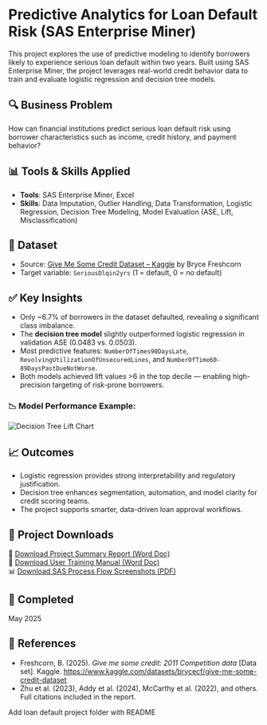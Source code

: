 # Predictive Analytics for Loan Default Risk (SAS Enterprise Miner)

This project explores the use of predictive modeling to identify borrowers likely to experience serious loan default within two years. Built using SAS Enterprise Miner, the project leverages real-world credit behavior data to train and evaluate logistic regression and decision tree models.

## 🔍 Business Problem
How can financial institutions predict serious loan default risk using borrower characteristics such as income, credit history, and payment behavior?

## 📊 Tools & Skills Applied
- **Tools**: SAS Enterprise Miner, Excel  
- **Skills**: Data Imputation, Outlier Handling, Data Transformation, Logistic Regression, Decision Tree Modeling, Model Evaluation (ASE, Lift, Misclassification)

## 🧾 Dataset
- Source: [Give Me Some Credit Dataset – Kaggle](https://www.kaggle.com/datasets/brycecf/give-me-some-credit-dataset) by Bryce Freshcorn  
- Target variable: `SeriousDlqin2yrs` (1 = default, 0 = no default)

## ✅ Key Insights
- Only ~6.7% of borrowers in the dataset defaulted, revealing a significant class imbalance.
- The **decision tree model** slightly outperformed logistic regression in validation ASE (0.0483 vs. 0.0503).
- Most predictive features: `NumberOfTimes90DaysLate`, `RevolvingUtilizationOfUnsecuredLines`, and `NumberOfTime60-89DaysPastDueNotWorse`.
- Both models achieved lift values >6 in the top decile — enabling high-precision targeting of risk-prone borrowers.

### 📉 Model Performance Example:
![Decision Tree Lift Chart](images/decision-tree-lift.png)

## 📈 Outcomes
- Logistic regression provides strong interpretability and regulatory justification.
- Decision tree enhances segmentation, automation, and model clarity for credit scoring teams.
- The project supports smarter, data-driven loan approval workflows.

## 📂 Project Downloads

📘 [Download Project Summary Report (Word Doc)](Project-Files/Predictive_Analytics_for_Loan_Default_Risk_A_SAS_Enterprise_Miner_Approach.docx)  
📘 [Download User Training Manual (Word Doc)](Project-Files/User_Training_Manual_Loan_Default_Project.docx)  
📊 [Download SAS Process Flow Screenshots (PDF)](Project-Files/Loan_Default_SAS_Model_Screenshots.pdf)

## 📅 Completed
May 2025


## 📄 References
- Freshcorn, B. (2025). _Give me some credit: 2011 Competition data_ [Data set]. Kaggle. https://www.kaggle.com/datasets/brycecf/give-me-some-credit-dataset
- Zhu et al. (2023), Addy et al. (2024), McCarthy et al. (2022), and others. Full citations included in the report.


Add loan default project folder with README
